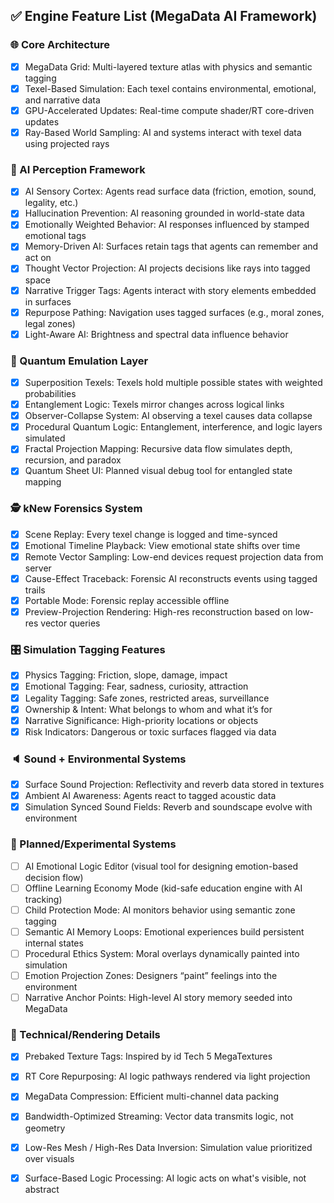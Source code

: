 ## ✅ Engine Feature List (MegaData AI Framework)

### 🌐 Core Architecture
- [x] MegaData Grid: Multi-layered texture atlas with physics and semantic tagging
- [x] Texel-Based Simulation: Each texel contains environmental, emotional, and narrative data
- [x] GPU-Accelerated Updates: Real-time compute shader/RT core-driven updates
- [x] Ray-Based World Sampling: AI and systems interact with texel data using projected rays

### 🧠 AI Perception Framework
- [x] AI Sensory Cortex: Agents read surface data (friction, emotion, sound, legality, etc.)
- [x] Hallucination Prevention: AI reasoning grounded in world-state data
- [x] Emotionally Weighted Behavior: AI responses influenced by stamped emotional tags
- [x] Memory-Driven AI: Surfaces retain tags that agents can remember and act on
- [x] Thought Vector Projection: AI projects decisions like rays into tagged space
- [x] Narrative Trigger Tags: Agents interact with story elements embedded in surfaces
- [x] Repurpose Pathing: Navigation uses tagged surfaces (e.g., moral zones, legal zones)
- [x] Light-Aware AI: Brightness and spectral data influence behavior

### 🧪 Quantum Emulation Layer
- [x] Superposition Texels: Texels hold multiple possible states with weighted probabilities
- [x] Entanglement Logic: Texels mirror changes across logical links
- [x] Observer-Collapse System: AI observing a texel causes data collapse
- [x] Procedural Quantum Logic: Entanglement, interference, and logic layers simulated
- [x] Fractal Projection Mapping: Recursive data flow simulates depth, recursion, and paradox
- [x] Quantum Sheet UI: Planned visual debug tool for entangled state mapping

### 🕵️ kNew Forensics System
- [x] Scene Replay: Every texel change is logged and time-synced
- [x] Emotional Timeline Playback: View emotional state shifts over time
- [x] Remote Vector Sampling: Low-end devices request projection data from server
- [x] Cause-Effect Traceback: Forensic AI reconstructs events using tagged trails
- [x] Portable Mode: Forensic replay accessible offline
- [x] Preview-Projection Rendering: High-res reconstruction based on low-res vector queries

### 🎛 Simulation Tagging Features
- [x] Physics Tagging: Friction, slope, damage, impact
- [x] Emotional Tagging: Fear, sadness, curiosity, attraction
- [x] Legality Tagging: Safe zones, restricted areas, surveillance
- [x] Ownership & Intent: What belongs to whom and what it’s for
- [x] Narrative Significance: High-priority locations or objects
- [x] Risk Indicators: Dangerous or toxic surfaces flagged via data

### 🔈 Sound + Environmental Systems
- [x] Surface Sound Projection: Reflectivity and reverb data stored in textures
- [x] Ambient AI Awareness: Agents react to tagged acoustic data
- [x] Simulation Synced Sound Fields: Reverb and soundscape evolve with environment

### 🧩 Planned/Experimental Systems
- [ ] AI Emotional Logic Editor (visual tool for designing emotion-based decision flow)
- [ ] Offline Learning Economy Mode (kid-safe education engine with AI tracking)
- [ ] Child Protection Mode: AI monitors behavior using semantic zone tagging
- [ ] Semantic AI Memory Loops: Emotional experiences build persistent internal states
- [ ] Procedural Ethics System: Moral overlays dynamically painted into simulation
- [ ] Emotion Projection Zones: Designers “paint” feelings into the environment
- [ ] Narrative Anchor Points: High-level AI story memory seeded into MegaData

### 💽 Technical/Rendering Details
- [x] Prebaked Texture Tags: Inspired by id Tech 5 MegaTextures
- [x] RT Core Repurposing: AI logic pathways rendered via light projection
- [x] MegaData Compression: Efficient multi-channel data packing
- [x] Bandwidth-Optimized Streaming: Vector data transmits logic, not geometry
- [x] Low-Res Mesh / High-Res Data Inversion: Simulation value prioritized over visuals
- [x] Surface-Based Logic Processing: AI logic acts on what's visible, not abstract

